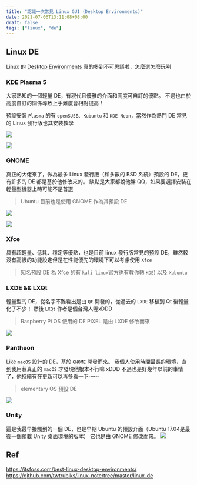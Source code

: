 ```yaml
---
title: "認識一次常見 Linux GUI (Desktop Environments)"
date: 2021-07-06T13:11:08+08:00
draft: false
tags: ["linux", "de"]
---
```


## Linux DE
Linux 的 [Desktop Environments](https://zh.wikipedia.org/wiki/%E6%A1%8C%E9%9D%A2%E7%8E%AF%E5%A2%83) 真的多到不可思議啦，怎麼選怎麼玩咧

### KDE Plasma 5
大家熟知的一個輕量 DE，有現代且優雅的介面和高度可自訂的優點。
不過也由於高度自訂的關係導致上手難度會相對提高！

預設安裝 `Plasma` 的有 `openSUSE`、`Kubuntu` 和 `KDE Neon`，當然作為熱門 DE 常見的 Linux 發行版也其安裝教學

![](https://i.imgur.com/tCik1Y2.png)

![](https://zh.wikipedia.org/wiki/Kubuntu#/media/File:Kubuntu_21.04_Desktop_en.png)


### GNOME 
真正的大佬來了，做為最多 Linux 發行版（和多數的 BSD 系統）預設的 DE，更有許多的 DE 都是基於他修改來的。
缺點是大家都說他胖 QQ，如果要選擇安裝在輕量型機器上時可能不是首選

> Ubuntu 目前也是使用 GNOME 作為其預設 DE

![](https://upload.wikimedia.org/wikipedia/commons/8/8b/GNOME_Shell_with_some_GNOME_applications_%28version_40%2C_released_in_2021-03%29.png)

![](https://upload.wikimedia.org/wikipedia/commons/2/21/Desktop_Ubuntu_20.04.png)

### Xfce
具有超輕量、低耗、穩定等優點，也是目前 linux 發行版常見的預設 DE，雖然較沒有高級的功能設定但是在性能優先的環境下可以考慮使用 `Xfce`

> 知名預設 DE 為 Xfce 的有 `kali linux`官方也有教你轉 `KDE`)
> 以及 `Xubuntu`

### LXDE && LXQt
輕量型的 DE，從名字不難看出是由 `Qt` 開發的，從過去的 `LXDE` 移植到 Qt 後輕量化了不少！
然後 `LXQt` 作者是個台灣人喔xDDD

> Raspberry Pi OS 使用的 DE PIXEL 是由 LXDE 修改而來

![](https://upload.wikimedia.org/wikipedia/commons/a/ac/LXQt_0.10_-_Ambiance.png)

### Pantheon
Like `macOS` 設計的 DE，基於 `GNOME` 開發而來。
我個人使用時間最長的環境，直到我用惹真正的 `macOS` 才發現他根本不行嘛 xDDD
不過也是好幾年以前的事情了，他持續有在更新可以再多看一下～～

> elementary OS 預設 DE

![](https://upload.wikimedia.org/wikipedia/commons/3/3c/ElementaryOS_Loki.png)

### Unity
這是我最早接觸到的一個 DE，也是早期 Ubuntu 的預設介面（Ubuntu 17.04是最後一個預載 Unity 桌面環境的版本）
它也是由 GNOME 修改而來。
![](https://upload.wikimedia.org/wikipedia/commons/7/7b/Ubuntu_16.04_Desktop.png)


## Ref
https://itsfoss.com/best-linux-desktop-environments/
https://github.com/twtrubiks/linux-note/tree/master/linux-de
